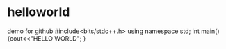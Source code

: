 # helloworld
demo for github
#include<bits/stdc++.h>
using namespace std;
int main()
{cout<<"HELLO WORLD";
}
